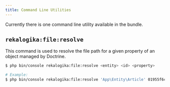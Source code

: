 ```yaml
---
title: Command Line Utilities
---
```


Currently there is one command line utility available in the bundle.

## `rekalogika:file:resolve`

This command is used to resolve the file path for a given property of an object
managed by Doctrine.

```bash
$ php bin/console rekalogika:file:resolve <entity> <id> <property> 

# Example:
$ php bin/console rekalogika:file:resolve 'App\Entity\Article' 01955f6c-f3ff-7830-b78b-1b06603c1c98 image
```